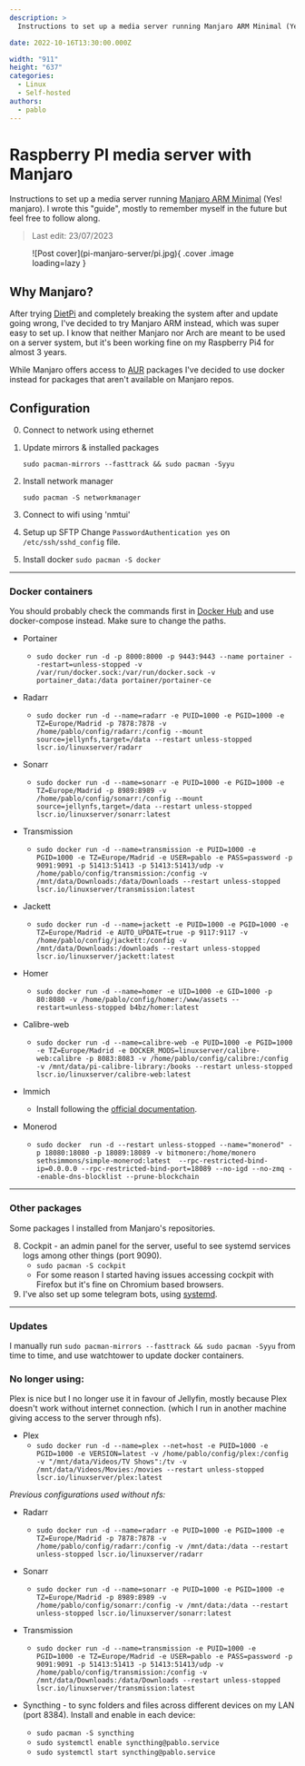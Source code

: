 ```yaml
---
description: >
  Instructions to set up a media server running Manjaro ARM Minimal (Yes! manjaro). I wrote this "guide", mostly to remember myself in the future but feel free to follow along....

date: 2022-10-16T13:30:00.000Z

width: "911"
height: "637"
categories:
  - Linux
  - Self-hosted
authors:
  - pablo
---
```


# Raspberry PI media server with Manjaro

Instructions to set up a media server running [Manjaro ARM Minimal](https://manjaro.org/download/) (Yes! manjaro). I wrote this "guide", mostly to remember myself in the future but feel free to follow along.

<!-- more -->

> Last edit: 23/07/2023

<figure markdown>
  ![Post cover](pi-manjaro-server/pi.jpg){ .cover .image loading=lazy }
</figure>

## Why Manjaro?

After trying [DietPi](https://dietpi.com/) and completely breaking the system after and update going wrong, I've decided to try Manjaro ARM instead, which was super easy to set up. I know that neither Manjaro nor Arch are meant to be used on a server system, but it's been working fine on my Raspberry Pi4 for almost 3 years.

While Manjaro offers access to [AUR](https://aur.archlinux.org/) packages I've decided to use docker instead for packages that aren't available on Manjaro repos.

## Configuration

0. Connect to network using ethernet

1. Update mirrors & installed packages

   `sudo pacman-mirrors --fasttrack && sudo pacman -Syyu`

2. Install network manager

   `sudo pacman -S networkmanager`

3. Connect to wifi using 'nmtui'

4. Setup up SFTP
   Change `PasswordAuthentication yes` on `/etc/ssh/sshd_config` file.

5. Install docker
   `sudo pacman -S docker`

---

### Docker containers

You should probably check the commands first in [Docker Hub](https://hub.docker.com/) and use docker-compose instead. Make sure to change the paths.

- Portainer

  - `sudo docker run -d -p 8000:8000 -p 9443:9443 --name portainer --restart=unless-stopped -v /var/run/docker.sock:/var/run/docker.sock -v portainer_data:/data portainer/portainer-ce`

- Radarr
  - `sudo docker run -d --name=radarr -e PUID=1000 -e PGID=1000 -e TZ=Europe/Madrid -p 7878:7878 -v /home/pablo/config/radarr:/config --mount source=jellynfs,target=/data --restart unless-stopped lscr.io/linuxserver/radarr`
- Sonarr
  - `sudo docker run -d --name=sonarr -e PUID=1000 -e PGID=1000 -e TZ=Europe/Madrid -p 8989:8989 -v /home/pablo/config/sonarr:/config --mount source=jellynfs,target=/data --restart unless-stopped lscr.io/linuxserver/sonarr:latest`
- Transmission
  - `sudo docker run -d --name=transmission -e PUID=1000 -e PGID=1000 -e TZ=Europe/Madrid -e USER=pablo -e PASS=password -p 9091:9091 -p 51413:51413 -p 51413:51413/udp -v /home/pablo/config/transmission:/config -v /mnt/data/Downloads:/data/Downloads --restart unless-stopped lscr.io/linuxserver/transmission:latest`
- Jackett
  - `sudo docker run -d --name=jackett -e PUID=1000 -e PGID=1000 -e TZ=Europe/Madrid -e AUTO_UPDATE=true -p 9117:9117 -v /home/pablo/config/jackett:/config -v /mnt/data/Downloads:/downloads --restart unless-stopped lscr.io/linuxserver/jackett:latest`
- Homer
  - `sudo docker run -d --name=homer -e UID=1000 -e GID=1000 -p 80:8080 -v /home/pablo/config/homer:/www/assets --restart=unless-stopped b4bz/homer:latest`
- Calibre-web
  - `sudo docker run -d --name=calibre-web -e PUID=1000 -e PGID=1000 -e TZ=Europe/Madrid -e DOCKER_MODS=linuxserver/calibre-web:calibre -p 8083:8083 -v /home/pablo/config/calibre:/config -v /mnt/data/pi-calibre-library:/books --restart unless-stopped lscr.io/linuxserver/calibre-web:latest`
- Immich
  - Install following the [official documentation](https://github.com/immich-app/immich#custom-installation-recommended).
- Monerod
  - `sudo docker  run -d --restart unless-stopped --name="monerod" -p 18080:18080 -p 18089:18089 -v bitmonero:/home/monero sethsimmons/simple-monerod:latest  --rpc-restricted-bind-ip=0.0.0.0 --rpc-restricted-bind-port=18089 --no-igd --no-zmq --enable-dns-blocklist --prune-blockchain`

---

### Other packages

Some packages I installed from Manjaro's repositories.

8. Cockpit - an admin panel for the server, useful to see systemd services logs among other things (port 9090).
   - `sudo pacman -S cockpit`
   - For some reason I started having issues accessing cockpit with Firefox but it's fine on Chromium based browsers.
9. I've also set up some telegram bots, using [systemd](https://unixcop.com/how-to-create-a-systemd-service-in-linux/).

---

### Updates

I manually run `sudo pacman-mirrors --fasttrack && sudo pacman -Syyu` from time to time, and use watchtower to update docker containers.

### No longer using:

Plex is nice but I no longer use it in favour of Jellyfin, mostly because Plex doesn't work without internet connection. (which I run in another machine giving access to the server through nfs).

- Plex
  - `sudo docker run -d --name=plex --net=host -e PUID=1000 -e PGID=1000 -e VERSION=latest -v /home/pablo/config/plex:/config -v "/mnt/data/Videos/TV Shows":/tv -v /mnt/data/Videos/Movies:/movies --restart unless-stopped lscr.io/linuxserver/plex:latest`

_Previous configurations used without nfs:_

- Radarr

  - `sudo docker run -d --name=radarr -e PUID=1000 -e PGID=1000 -e TZ=Europe/Madrid -p 7878:7878 -v /home/pablo/config/radarr:/config -v /mnt/data:/data --restart unless-stopped lscr.io/linuxserver/radarr`

- Sonarr

  - `sudo docker run -d --name=sonarr -e PUID=1000 -e PGID=1000 -e TZ=Europe/Madrid -p 8989:8989 -v /home/pablo/config/sonarr:/config -v /mnt/data:/data --restart unless-stopped lscr.io/linuxserver/sonarr:latest`

- Transmission

  - `sudo docker run -d --name=transmission -e PUID=1000 -e PGID=1000 -e TZ=Europe/Madrid -e USER=pablo -e PASS=password -p 9091:9091 -p 51413:51413 -p 51413:51413/udp -v /home/pablo/config/transmission:/config -v /mnt/data/Downloads:/data/Downloads --restart unless-stopped lscr.io/linuxserver/transmission:latest`

- Syncthing - to sync folders and files across different devices on my LAN (port 8384).
  Install and enable in each device:
  - `sudo pacman -S syncthing`
  - `sudo systemctl enable syncthing@pablo.service`
  - `sudo systemctl start syncthing@pablo.service`
